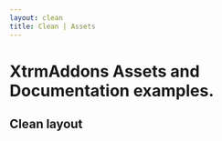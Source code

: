 ```yaml
---
layout: clean
title: Clean | Assets
---
```


# XtrmAddons Assets and Documentation examples.

## Clean layout